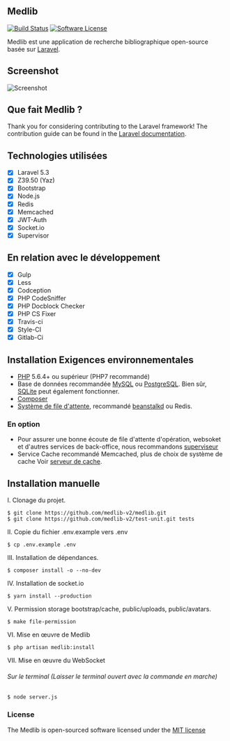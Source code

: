 ## Medlib

[![Build Status](https://travis-ci.org/medlib-v2/medlib.svg)](https://travis-ci.org/laravel/framework)
[![Software License](https://img.shields.io/badge/license-MIT-brightgreen.svg?style=flat-square)](LICENSE)

Medlib est une application de recherche bibliographique open-source basée sur [Laravel](http://laravel.com).

## Screenshot

![Screenshot](https://medlib.fr/screenshot.png)

## Que fait Medlib ?

Thank you for considering contributing to the Laravel framework! The contribution guide can be found in the [Laravel documentation](http://laravel.com/docs/contributions).

## Technologies utilisées
    
- [x] Laravel 5.3
- [x] Z39.50 (Yaz)
- [x] Bootstrap
- [x] Node.js
- [x] Redis
- [x] Memcached
- [x] JWT-Auth
- [x] Socket.io
- [x] Supervisor

## En relation avec le développement

- [x] Gulp
- [x] Less
- [x] Codception
- [x] PHP CodeSniffer
- [x] PHP Docblock Checker
- [x] PHP CS Fixer
- [x] Travis-ci
- [x] Style-CI
- [x] Gitlab-Ci

## Installation Exigences environnementales

- [PHP](http://www.php.net) 5.6.4+ ou supérieur (PHP7 recommandé)
- Base de données recommandée [MySQL](https://www.mysql.com) ou [PostgreSQL](http://www.postgresql.org). Bien sûr, [SQLite](https://www.sqlite.org) peut également fonctionner.
- [Composer](https://getcomposer.org)
- [Système de file d'attente](http://laravel.com/docs/5.3/queues), recommandé [beanstalkd](http://kr.github.io/beanstalkd/) ou Redis.

### En option

- Pour assurer une bonne écoute de file d'attente d'opération, websoket et d'autres services de back-office, nous recommandons [superviseur](http://supervisord.org)
- Service Cache recommandé Memcached, plus de choix de système de cache Voir [serveur de cache](http://laravel.com/docs/5.3/cache).

## Installation manuelle

I. Clonage du projet.

```shell
$ git clone https://github.com/medlib-v2/medlib.git
$ git clone https://github.com/medlib-v2/test-unit.git tests
```

II. Copie du fichier .env.example vers .env

```shell
$ cp .env.example .env
```

III. Installation de dépendances.

```shell
$ composer install -o --no-dev
```

IV. Installation de socket.io

```shell
$ yarn install --production
```

V. Permission storage bootstrap/cache, public/uploads, public/avatars.

```shell
$ make file-permission
```

VI. Mise en œuvre de Medlib

```shell
$ php artisan medlib:install
```

VII. Mise en œuvre du WebSocket
###### Sur le terminal (Laisser le terminal ouvert avec la commande en marche)
```shell
$ node server.js
```

### License

The Medlib is open-sourced software licensed under the [MIT license](http://opensource.org/licenses/MIT)
